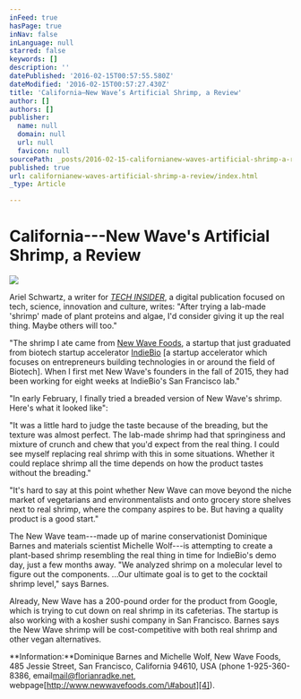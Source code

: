 ```yaml
---
inFeed: true
hasPage: true
inNav: false
inLanguage: null
starred: false
keywords: []
description: ''
datePublished: '2016-02-15T00:57:55.580Z'
dateModified: '2016-02-15T00:57:27.430Z'
title: 'California—New Wave’s Artificial Shrimp, a Review'
author: []
authors: []
publisher:
  name: null
  domain: null
  url: null
  favicon: null
sourcePath: _posts/2016-02-15-californianew-waves-artificial-shrimp-a-review.md
published: true
url: californianew-waves-artificial-shrimp-a-review/index.html
_type: Article

---
```

# California---New Wave's Artificial Shrimp, a Review
![](https://the-grid-user-content.s3-us-west-2.amazonaws.com/3fcbc72e-a831-4837-a966-e23671c11f7a.jpg)

Ariel Schwartz, a writer for _[TECH INSIDER][0]_, a digital publication focused on tech, science, innovation and culture, writes: "After trying a lab-made 'shrimp' made of plant proteins and algae, I'd consider giving it up the real thing.  Maybe others will too."

"The shrimp I ate came from [New Wave Foods][1], a startup that just graduated from biotech startup accelerator [IndieBio][2] \[a startup accelerator which focuses on entrepreneurs building technologies in or around the field of Biotech\].  When I first met New Wave's founders in the fall of 2015, they had been working for eight weeks at IndieBio's San Francisco lab."

"In early February, I finally tried a breaded version of New Wave's shrimp.  Here's what it looked like":

"It was a little hard to judge the taste because of the breading, but the texture was almost perfect.  The lab-made shrimp had that springiness and mixture of crunch and chew that you'd expect from the real thing.  I could see myself replacing real shrimp with this in some situations.  Whether it could replace shrimp all the time depends on how the product tastes without the breading."

"It's hard to say at this point whether New Wave can move beyond the niche market of vegetarians and environmentalists and onto grocery store shelves next to real shrimp, where the company aspires to be.  But having a quality product is a good start."

The New Wave team---made up of marine conservationist Dominique Barnes and materials scientist Michelle Wolf---is attempting to create a plant-based shrimp resembling the real thing in time for IndieBio's demo day, just a few months away.  "We analyzed shrimp on a molecular level to figure out the components.  ...Our ultimate goal is to get to the cocktail shrimp level," says Barnes.

Already, New Wave has a 200-pound order for the product from Google, which is trying to cut down on real shrimp in its cafeterias.  The startup is also working with a kosher sushi company in San Francisco.  Barnes says the New Wave shrimp will be cost-competitive with both real shrimp and other vegan alternatives.

**Information:**Dominique Barnes and Michelle Wolf, New Wave Foods, 485 Jessie Street, San Francisco, California 94610, USA (phone 1-925-360-8386, email[mail@florianradke.net][3], webpage[http://www.newwavefoods.com/\#about][4]).

[0]: http://www.techinsider.io/
[1]: https://www.shrimpnews.com/FreeReportsFolder/NewsReportsFolder/USAcaNewWaveFoodFauxShrimp.html
[2]: https://www.google.com/?gws_rd=ssl#q=indiebio+san+francisco
[3]: mailto:mail@florianradke.net
[4]: http://www.newwavefoods.com/#about